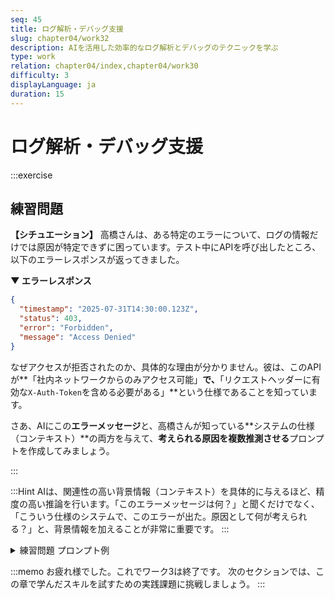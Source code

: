 ```yaml
---
seq: 45
title: ログ解析・デバッグ支援
slug: chapter04/work32
description: AIを活用した効率的なログ解析とデバッグのテクニックを学ぶ
type: work
relation: chapter04/index,chapter04/work30
difficulty: 3
displayLanguage: ja
duration: 15
---
```

# ログ解析・デバッグ支援
:::exercise
## 練習問題
**【シチュエーション】**
高橋さんは、ある特定のエラーについて、ログの情報だけでは原因が特定できずに困っています。テスト中にAPIを呼び出したところ、以下のエラーレスポンスが返ってきました。

**▼ エラーレスポンス**
```json
{
  "timestamp": "2025-07-31T14:30:00.123Z",
  "status": 403,
  "error": "Forbidden",
  "message": "Access Denied"
}
```
なぜアクセスが拒否されたのか、具体的な理由が分かりません。彼は、このAPIが**「社内ネットワークからのみアクセス可能」**で、**「リクエストヘッダーに有効な`X-Auth-Token`を含める必要がある」**という仕様であることを知っています。

さあ、AIにこの**エラーメッセージ**と、高橋さんが知っている**システムの仕様（コンテキスト）**の両方を与えて、**考えられる原因を複数推測させる**プロンプトを作成してみましょう。

:::

:::Hint
AIは、関連性の高い背景情報（コンテキスト）を具体的に与えるほど、精度の高い推論を行います。「このエラーメッセージは何？」と聞くだけでなく、「こういう仕様のシステムで、このエラーが出た。原因として何が考えられる？」と、背景情報を加えることが非常に重要です。
:::

<details>
<summary>練習問題 プロンプト例</summary>

```markdown
あなたは、API連携に関する問題解決の専門家です。
あるAPIを呼び出した際に、以下のエラーレスポンスが返ってきました。
このエラーの原因として考えられることを、箇条書きで複数挙げてください。

# エラーレスポンス

{
  "timestamp": "2025-07-31T14:30:00.123Z",
  "status": 403,
  "error": "Forbidden",
  "message": "Access Denied"
}


# 前提知識（コンテキスト）
* このAPIは、社内ネットワークからのみアクセスが許可されている。
* APIを呼び出す際、HTTPリクエストヘッダーに有効な`X-Auth-Token`を含める必要がある。
```

### 練習問題2AI回答出力例

（AIによる回答のイメージ）

```markdown
承知いたしました。`403 Forbidden`エラーについて、与えられたコンテキストを基に考えられる原因を推測します。

* **原因1: `X-Auth-Token`の不備**
    * リクエストヘッダーに`X-Auth-Token`が含まれていない。
    * `X-Auth-Token`の値が間違っている、または有効期限が切れている。
* **原因2: 不正なアクセス元IPアドレス**
    * APIを呼び出しているサーバーが、許可された社内ネットワークのIPアドレス範囲外にある。例えば、開発環境から誤って本番APIを呼び出しているケースなどが考えられます。
* **原因3: 権限不足**
    * `X-Auth-Token`は有効だが、そのトークンに紐づくユーザーやサービスアカウントが、呼び出そうとしているAPIのエンドポイントに対する実行権限を持っていない。
```

</details>

:::memo
お疲れ様でした。これでワーク3は終了です。
次のセクションでは、この章で学んだスキルを試すための実践課題に挑戦しましょう。
:::
